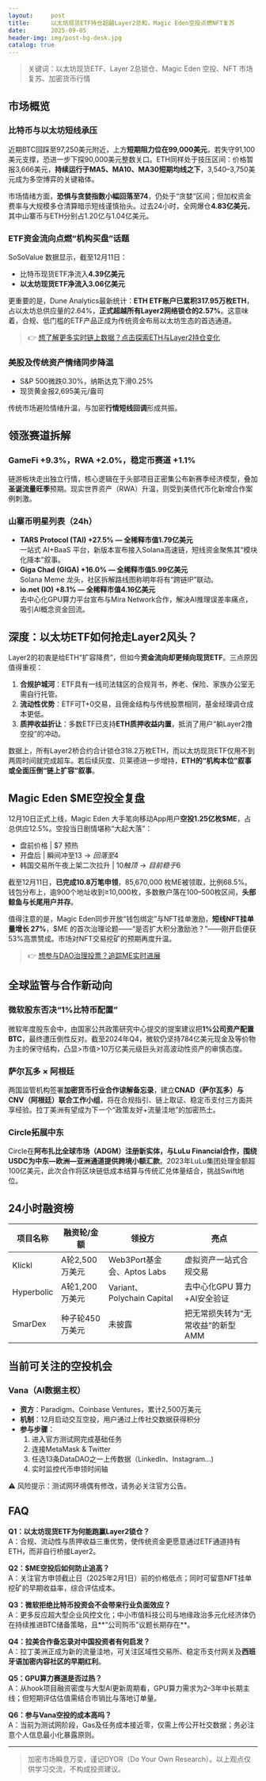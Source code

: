 ```yaml
---
layout:     post
title:      以太坊现货ETF持仓超越Layer2总和，Magic Eden空投点燃NFT复苏
date:       2025-09-05
header-img: img/post-bg-desk.jpg
catalog: true
---
```


> 关键词：以太坊现货ETF、Layer 2总锁仓、Magic Eden 空投、NFT 市场复苏、加密货币行情

## 市场概览

### 比特币与以太坊短线承压  
近期BTC回踩至97,250美元附近，上方**短期阻力位在99,000美元**，若失守91,100美元支撑，恐进一步下探90,000美元整数关口。ETH同样处于技压区间：价格暂报3,666美元，**持续运行于MA5、MA10、MA30短期均线之下**，3,540–3,750美元成为多空博弈的关键箱体。

市场情绪方面，**恐惧与贪婪指数小幅回落至74**，仍处于“贪婪”区间；但加权资金费率与大规模多仓清算暗示短线谨慎抬头。过去24小时，全网爆仓**4.83亿美元**，其中山寨币与ETH分别占1.20亿与1.04亿美元。

### ETF资金流向点燃“机构买盘”话题  
SoSoValue 数据显示，截至12月11日：

- 比特币现货ETF净流入**4.39亿美元**  
- **以太坊现货ETF净流入3.06亿美元**  

更重要的是，Dune Analytics最新统计：**ETH ETF账户已累积317.95万枚ETH**，占以太坊总供应量的2.64%，**正式超越所有Layer2网络锁仓的2.57%**。这意味着，合规、低门槛的ETF产品正成为传统资金布局以太坊生态的首选通道。

> 👉 [想了解更多实时链上数据？点击探索ETH与Layer2持仓变化](https://okxdog.com/)

### 美股及传统资产情绪同步降温  
- S&P 500微跌0.30%，纳斯达克下滑0.25%  
- 现货黄金报2,695美元/盎司  

传统市场避险情绪升温，与加密**行情短线回调**形成共振。

## 领涨赛道拆解

### GameFi +9.3%，RWA +2.0%，稳定币赛道 +1.1%  
链游板块走出独立行情，核心逻辑在于头部项目正密集公布新赛季经济模型，叠加**圣诞流量旺季**预期。现实世界资产（RWA）升温，则受到美债代币化新增合作案例刺激。

### 山寨币明星列表（24h）

- **TARS Protocol (TAI) +27.5% — 全稀释市值1.79亿美元**  
  一站式 AI+BaaS 平台，新版本宣布接入Solana高速链，短线资金聚焦其“模块化降本”叙事。  
- **Giga Chad (GIGA) +16.0% — 全稀释市值5.99亿美元**  
  Solana Meme 龙头，社区拆解路线图称明年将有“跨链IP”联动。  
- **io.net (IO) +8.1% — 全稀释市值4.16亿美元**  
  去中心化GPU算力平台宣布与Mira Network合作，解决AI推理误差率痛点，吸引AI概念资金回流。

## 深度：以太坊ETF如何抢走Layer2风头？

Layer2的初衷是给ETH“扩容降费”，但如今**资金流向却更倾向现货ETF**。三点原因值得重视：

1. **合规护城河**：ETF具有一线司法辖区的合规背书，养老、保险、家族办公室无需自行托管。  
2. **流动性优势**：ETF可T+0交易，且佣金结构与传统股票相同，基金经理调仓成本更低。  
3. **质押收益折让**：多数ETF已支持**ETH质押收益内置**，抵消了用户“躺Layer2撸空投”的冲动。

数据上，所有Layer2桥合约合计锁仓318.2万枚ETH，而以太坊现货ETF仅用不到两周时间就完成超车。若后续灰度、贝莱德进一步增持，**ETH的“机构本位”叙事或全面压倒“链上扩容”叙事**。

## Magic Eden $ME空投全复盘

12月10日正式上线，Magic Eden 大手笔向移动App用户**空投1.25亿枚$ME**，占总供应12.5%。空投当日剧情堪称“大起大落”：

- 盘前价格 | $7 预热  
- 开盘后 | 瞬间冲至$13 → 回落至$4  
- 韩国交易所午夜上架二次拉升 | $10 触顶 → 目前稳于$6  

截至12月11日，**已完成10.8万笔申领**，85,670,000 枚ME被领取，比例68.5%。钱包分布上，逾900个地址收到≥10,000枚，多数散户落在100–500枚区间，**头部鲸鱼与长尾用户并存**。

值得注意的是，Magic Eden同步开放“钱包绑定”与NFT挂单激励，**短线NFT挂单量增长 27%**，$ME 的首次治理论题——“是否扩大积分激励池？”——刚开启便获53%高票赞成。市场对NFT交易挖矿的预期再度升温。

> 👉 [想参与DAO治理投票？追踪ME实时进展](https://okxdog.com/)

## 全球监管与合作新动向

### 微软股东否决“1%比特币配置”  
微软年度股东会中，由国家公共政策研究中心提交的提案建议把**1%公司资产配置BTC**，最终遭压倒性反对。截至2024年Q4，微软仍坚持784亿美元现金及等价物为主的保守结构，凸显>市值>10万亿美元级巨头对高波动性资产的审慎态度。

### 萨尔瓦多 × 阿根廷  
两国监管机构签署**加密货币行业合作谅解备忘录**，建立**CNAD（萨尔瓦多）与CNV（阿根廷）联合工作小组**，将在合规指引、链上取证、稳定币支付三方面共享经验。拉丁美洲有望成为下一个“政策友好+流量洼地”的加密热土。

### Circle拓展中东  
Circle在**阿布扎比全球市场（ADGM）**注册新实体，与LuLu Financial合作，围绕USDC为中东—欧洲—亚洲通道提供**跨境小额汇款**。2023年LuLu集团处理金额超100亿美元，此次合作将区块链低成本结算与传统汇兑体量结合，挑战Swift地位。

## 24小时融资榜

| 项目名称 | 融资轮/金额 | 领投方 | 亮点 |
|---|---|---|---|
| Klickl | A轮2,500万美元 | Web3Port基金会、Aptos Labs | 虚拟资产一站式合规交易 |
| Hyperbolic | A轮1,200万美元 | Variant、Polychain Capital | 去中心化GPU 算力+AI安全验证 |
| SmarDex | 种子轮450万美元 | 未披露 | 把无常损失转为“无常收益”的新型AMM |

## 当前可关注的空投机会

### Vana（AI数据主权）

- **资方**：Paradigm、Coinbase Ventures，累计2,500万美元  
- **机制**：12月启动交互空投，用户通过上传社交数据获得积分  
- **参与步骤**：  
  1. 进入官方测试网完成基础任务  
  2. 连接MetaMask & Twitter  
  3. 任选13条DataDAO之一上传数据（LinkedIn、Instagram…)  
  4. 实时监控代币申领时间轴  

⚠️ 风险提示：测试网环境偶有修改，请务必关注官方公告。

## FAQ

**Q1：以太坊现货ETF为何能跑赢Layer2锁仓？**  
A：合规、流动性与质押收益三重优势，使传统资金更愿意通过ETF通道持有ETH，而非自行桥接Layer2。

**Q2：$ME空投后如何防止追高？**  
A：关注官方申领截止日（2025年2月1日）前的价格低点；同时可留意NFT挂单挖矿的早期收益率，综合评估成本。

**Q3：微软拒绝比特币投资会不会带来行业负面效应？**  
A：更多反应超大型企业风控文化；中小市值科技公司与地缘政治多元化经济体仍在持续推进BTC储备策略，且**“公司购币”议题长期存在**。

**Q4：拉美合作备忘录对中国投资者有何启发？**  
A：拉丁美洲正成为新的流量洼地，可关注区域性交易所、稳定币支付网关及**西班牙语加密内容社区的早期红利**。

**Q5：GPU算力赛道是否过热？**  
A：从hook项目融资密度与大型AI更新周期看，GPU算力需求为2–3年中长期主线；但短期评估估值需结合市销比与落地订单量。

**Q6：参与Vana空投的成本高吗？**  
A：当前为测试网阶段，Gas及任务成本接近零，仅需上传公开社交数据；务必注意个人信息最小化暴露原则。

---

> 加密市场瞬息万变，谨记DYOR（Do Your Own Research）。以上观点仅供学习交流，不构成投资建议。